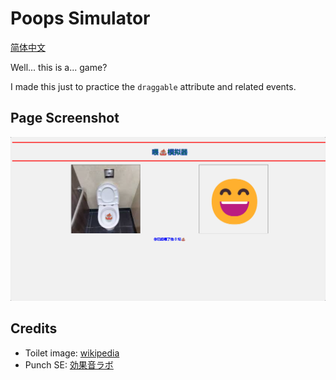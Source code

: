 # Poops Simulator

[简体中文](readme.zh-cn.md)

Well... this is a... game?

I made this just to practice the `draggable` attribute and related events.

## Page Screenshot

![Page Screenshot](./.assets/page.png)

## Credits

- Toilet image: [wikipedia](https://zh.wikipedia.org/zh-cn/%E6%8A%BD%E6%B0%B4%E9%A6%AC%E6%A1%B6)
- Punch SE: [効果音ラボ](https://soundeffect-lab.info/sound/battle/)